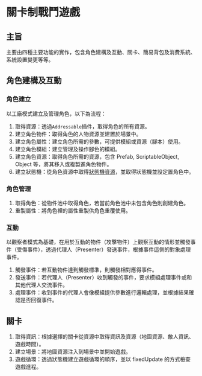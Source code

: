 # 關卡制戰鬥遊戲
## 主旨
主要由四種主要功能的實作，包含角色建構及互動、關卡、簡易背包及消費系統、系統設置變更等等。
## 角色建構及互動
### 角色建立
以工廠模式建立及管理角色，以下為流程：

1. 取得資源：透過```Addressable```插件，取得角色的所有資源。   
2. 建立角色物件：取得角色的人物資源並建置於場景中。   
3. 建立角色屬性：建立角色所需的參數，可提供模組或資源（腳本）使用。   
4. 建立角色模組：建立管理及操作腳色的模組。  
5. 建立角色資源：取得角色所需的資源，包含 Prefab, ScriptableObject, Object 等，將其移入或複製進角色物件。  
6. 建立狀態機：從角色資源中取得[狀態機資源](https://github.com/zylin1998/StateMachine)，並取得狀態機並設定置角色中。

### 角色管理

1. 取得角色：從物件池中取得角色，若當前角色池中未包含角色則創建角色。  
2. 重製屬性：將角色裡的屬性重製供角色重覆使用。

### 互動

以觀察者模式為基礎，在用於互動的物件（攻擊物件）上觀察互動的情形並觸發事件（受傷事件），透過代理人（Presenter）發送事件，根據事件這側的對象處理事件。

1. 觸發事件：若互動物件達到觸發標準，則觸發相對應得事件。  
2. 發送事件：若代理人（Presenter）收到觸發的事件，要求模組處理事件或和其他代理人交流事件。  
3. 處理事件：收到事件的代理人會像模組提供參數進行邏輯處理，並根據結果確認是否回復事件。  

## 關卡

1. 取得資訊：根據選擇的關卡從資源中取得資訊及資源（地圖資源、敵人資訊、遊戲時間）。
2. 建立場景：將地圖資源注入到場景中並開始遊戲。
3. 遊戲循環：透過狀態機建立遊戲循環的順序，並以 fixedUpdate 的方式檢查遊戲進程。
